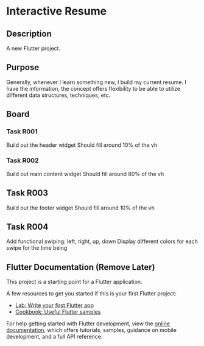 # Interactive Resume

## Description

A new Flutter project.

## Purpose

Generally, whenever I learn something new, I build my current resume. I have the information, the concept
offers flexibility to be able to utilize different data structures, techniques, etc.

## Board

### Task R001
Build out the header widget
Should fill around 10% of the vh

### Task R002
Build out main content widget
Should fill around 80% of the vh

## Task R003
Build out the footer widget
Should fill around 10% of the vh

## Task R004
Add functional swiping: left, right, up, down
Display different colors for each swipe for the time being

## Flutter Documentation (Remove Later)

This project is a starting point for a Flutter application.

A few resources to get you started if this is your first Flutter project:

- [Lab: Write your first Flutter app](https://docs.flutter.dev/get-started/codelab)
- [Cookbook: Useful Flutter samples](https://docs.flutter.dev/cookbook)

For help getting started with Flutter development, view the
[online documentation](https://docs.flutter.dev/), which offers tutorials,
samples, guidance on mobile development, and a full API reference.
